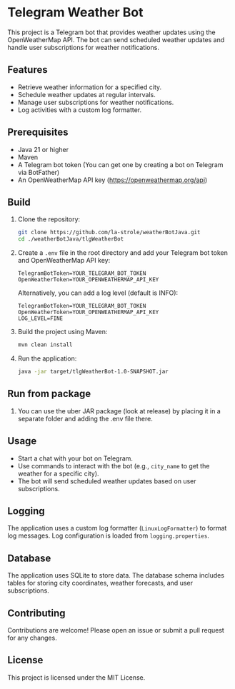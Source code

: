 # Telegram Weather Bot

This project is a Telegram bot that provides weather updates using the OpenWeatherMap API. The bot can send scheduled weather updates and handle user subscriptions for weather notifications.

## Features

- Retrieve weather information for a specified city.
- Schedule weather updates at regular intervals.
- Manage user subscriptions for weather notifications.
- Log activities with a custom log formatter.

## Prerequisites

- Java 21 or higher
- Maven
- A Telegram bot token (You can get one by creating a bot on Telegram via BotFather)
- An OpenWeatherMap API key (https://openweathermap.org/api)

## Build

1. Clone the repository:
    ```sh
    git clone https://github.com/la-strole/weatherBotJava.git
    cd ./weatherBotJava/tlgWeatherBot
    ```

2. Create a `.env` file in the root directory and add your Telegram bot token and OpenWeatherMap API key:
    ```env
    TelegramBotToken=YOUR_TELEGRAM_BOT_TOKEN
    OpenWeatherToken=YOUR_OPENWEATHERMAP_API_KEY
    ```
    Alternatively, you can add a log level (default is INFO):
    ```env
    TelegramBotToken=YOUR_TELEGRAM_BOT_TOKEN
    OpenWeatherToken=YOUR_OPENWEATHERMAP_API_KEY
    LOG_LEVEL=FINE
    ```
3. Build the project using Maven:
    ```sh
    mvn clean install
    ```

4. Run the application:
    ```sh
    java -jar target/tlgWeatherBot-1.0-SNAPSHOT.jar
    ```
## Run from package
1. You can use the uber JAR package (look at release) by placing it in a separate folder and adding the .env file there.
   
## Usage

- Start a chat with your bot on Telegram.
- Use commands to interact with the bot (e.g., `city_name` to get the weather for a specific city).
- The bot will send scheduled weather updates based on user subscriptions.

## Logging

The application uses a custom log formatter (`LinuxLogFormatter`) to format log messages. Log configuration is loaded from `logging.properties`.

## Database

The application uses SQLite to store data. The database schema includes tables for storing city coordinates, weather forecasts, and user subscriptions.

## Contributing

Contributions are welcome! Please open an issue or submit a pull request for any changes.

## License

This project is licensed under the MIT License.
